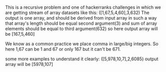 This is a recursive problem and one of hackerranks challenges in which we are getting stream of array datasets like this: 
([1,67,5,4,60],3,632)
The output is one array, and should be derived from input array in such a way that array's length should be equal second argument(3) and 
sum of array elements should be equal to third argument(632)
so here output array will be [167,5,460]

We know as a common practice we place comma in large/big integers. So here 1,67 can be 1 and 67 or only 167 but it can't be 671. 

some more examples to understand it clearly:
    ([5,978,10,7],2,6085) output array will be [5978,107]
